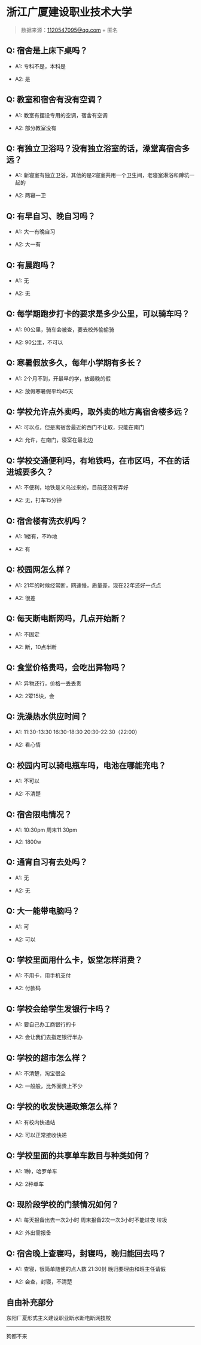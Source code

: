 # 浙江广厦建设职业技术大学

> 数据来源：1120547095@qq.com + 匿名

## Q: 宿舍是上床下桌吗？

- A1: 专科不是，本科是

- A2: 是

## Q: 教室和宿舍有没有空调？

- A1: 教室有摆设专用的空调，宿舍有空调

- A2: 部分教室没有

## Q: 有独立卫浴吗？没有独立浴室的话，澡堂离宿舍多远？

- A1: 新寝室有独立卫浴，其他的是2寝室共用一个卫生间，老寝室淋浴和蹲坑一起的

- A2: 两寝一卫

## Q: 有早自习、晚自习吗？

- A1: 大一有晚自习

- A2: 大一有

## Q: 有晨跑吗？

- A1: 无

- A2: 无

## Q: 每学期跑步打卡的要求是多少公里，可以骑车吗？

- A1: 90公里，骑车会被查，要去校外偷偷骑

- A2: 90公里，不可以

## Q: 寒暑假放多久，每年小学期有多长？

- A1: 2个月不到，开最早的学，放最晚的假

- A2: 放假寒暑假平均45天

## Q: 学校允许点外卖吗，取外卖的地方离宿舍楼多远？

- A1: 可以点，但是离宿舍最近的西门不让取，只能在南门

- A2: 允许，在南门，寝室在最北边

## Q: 学校交通便利吗，有地铁吗，在市区吗，不在的话进城要多久？

- A1: 不便利，地铁是义乌过来的，目前还没有弄好

- A2: 无，打车15分钟

## Q: 宿舍楼有洗衣机吗？

- A1: 1楼有，不咋地

- A2: 有

## Q: 校园网怎么样？

- A1: 21年的时候经常断，网速慢，质量差，现在22年还好一点点

- A2: 很差

## Q: 每天断电断网吗，几点开始断？

- A1: 不固定

- A2: 断，10点半断

## Q: 食堂价格贵吗，会吃出异物吗？

- A1: 异物还行，价格一丢丢贵

- A2: 2荤15块，会

## Q: 洗澡热水供应时间？

- A1: 11:30-13:30
16:30-18:30
20:30-22:30（22:00）

- A2: 看心情

## Q: 校园内可以骑电瓶车吗，电池在哪能充电？

- A1: 不可以

- A2: 不清楚

## Q: 宿舍限电情况？

- A1: 10:30pm
周末11:30pm

- A2: 1800w

## Q: 通宵自习有去处吗？

- A1: 无

- A2: 无

## Q: 大一能带电脑吗？

- A1: 可

- A2: 可以

## Q: 学校里面用什么卡，饭堂怎样消费？

- A1: 不用卡，用手机支付

- A2: 付款码

## Q: 学校会给学生发银行卡吗？

- A1: 要自己办工商银行的卡

- A2: 会让我们去指定银行半办

## Q: 学校的超市怎么样？

- A1: 不清楚，淘宝很全

- A2: 一般般，比外面贵上不少

## Q: 学校的收发快递政策怎么样？

- A1: 有校内快递站

- A2: 可以正常接收快递

## Q: 学校里面的共享单车数目与种类如何？

- A1: 1种，哈罗单车

- A2: 2种单车

## Q: 现阶段学校的门禁情况如何？

- A1: 每天报备出去一次2小时
周末报备2次一次3小时不能过夜
垃圾

- A2: 外出需报备

## Q: 宿舍晚上查寝吗，封寝吗，晚归能回去吗？

- A1: 查寝，很简单随便的点人数
21:30封
晚归要理由和班主任请假

- A2: 会查，封寝，不清楚

## 自由补充部分

东阳厂夏形式主义建设职业断水断电断网技校

***

狗都不来